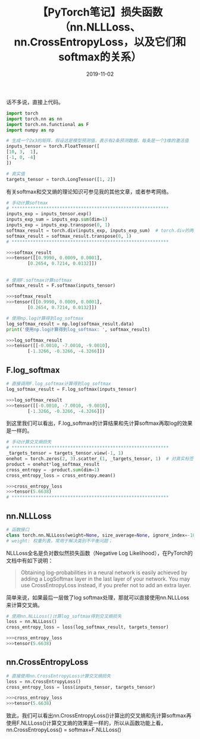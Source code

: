 ﻿---
title: 【PyTorch笔记】损失函数（nn.NLLLoss、nn.CrossEntropyLoss，以及它们和softmax的关系）
date: 2019-11-02
tags:
categories: ["PyTorch笔记"]
mathjax: true
---

话不多说，直接上代码。
<!-- more -->

```python
import torch
import torch.nn as nn
import torch.nn.functional as F
import numpy as np

# 生成一个2x3的矩阵，假设这是模型预测值，表示有2条预测数据，每条是一个3维的激活值
inputs_tensor = torch.FloatTensor([
[10, 3,  1],
[-1, 0, -4]
])

# 真实值
targets_tensor = torch.LongTensor([1, 2])
```

有关softmax和交叉熵的理论知识可参见我的其他文章，或者参考网络。
```python
# 手动计算softmax
# ***********************************************************
inputs_exp = inputs_tensor.exp()
inputs_exp_sum = inputs_exp.sum(dim=1)
inputs_exp = inputs_exp.transpose(0, 1)
softmax_result = torch.div(inputs_exp, inputs_exp_sum)  # torch.div的两个输入张量必须广播一致的，而这两个张量的类型必须是一致的。
softmax_result = softmax_result.transpose(0, 1)
# ***********************************************************

>>>softmax_result
>>>tensor([[0.9990, 0.0009, 0.0001],
        [0.2654, 0.7214, 0.0132]])
```

## 
```python
# 使用F.softmax计算softmax
softmax_result = F.softmax(inputs_tensor)

>>>softmax_result
>>>tensor([[0.9990, 0.0009, 0.0001],
        [0.2654, 0.7214, 0.0132]])
```

```python
# 使用np.log计算得到log_softmax
log_softmax_result = np.log(softmax_result.data)
print('使用np.log计算得到log_softmax: ', softmax_result)

>>>log_softmax_result
>>>tensor([[-0.0010, -7.0010, -9.0010],
        [-1.3266, -0.3266, -4.3266]])
```

## F.log_softmax
```python
# 直接调用F.log_softmax计算得到log_softmax
log_softmax_result = F.log_softmax(inputs_tensor)

>>>log_softmax_result
>>>tensor([[-0.0010, -7.0010, -9.0010],
        [-1.3266, -0.3266, -4.3266]])
```

到这里我们可以看出，F.log_softmax的计算结果和先计算softmax再取log的效果是一样的。


```python
# 手动计算交叉熵损失
# ***********************************************************
_targets_tensor = targets_tensor.view(-1, 1)
onehot = torch.zeros(2, 3).scatter_(1, _targets_tensor, 1)  # 对真实标签做one-hot编码
product = onehot*log_softmax_result
cross_entropy = -product.sum(dim=1)
cross_entropy_loss = cross_entropy.mean()

>>>cross_entropy_loss
>>>tensor(5.6638)
# ***********************************************************
```

## nn.NLLLoss
```python
# 函数接口
class torch.nn.NLLLoss(weight=None, size_average=None, ignore_index=-100, reduce=None, reduction='elementwise_mean') 
# weight: 权重列表，常用于解决类别不平衡问题；
```

NLLLoss全名是负对数似然损失函数（Negative Log Likelihood），在PyTorch的文档中有如下说明：

> Obtaining log-probabilities in a neural network is easily achieved by adding a LogSoftmax layer in the last layer of your network. You may use CrossEntropyLoss instead, if you prefer not to add an extra layer.

简单来说，如果最后一层做了log softmax处理，那就可以直接使用nn.NLLLoss来计算交叉熵。
```python
# 使用nn.NLLLoss()计算log_softmax得到交叉熵损失
loss = nn.NLLLoss()
cross_entropy_loss = loss(log_softmax_result, targets_tensor)

>>>cross_entropy_loss
>>>tensor(5.6638)
```

## nn.CrossEntropyLoss
```python
# 直接使用nn.CrossEntropyLoss计算交叉熵损失
loss = nn.CrossEntropyLoss()
cross_entropy_loss = loss(inputs_tensor, targets_tensor)

>>>cross_entropy_loss
>>>tensor(5.6638)
```
致此，我们可以看出nn.CrossEntropyLoss()计算出的交叉熵和先计算softmax再使用F.NLLLoss()计算交叉熵的效果是一样的，所以从函数功能上看，nn.CrossEntropyLoss() = softmax+F.NLLLoss()
